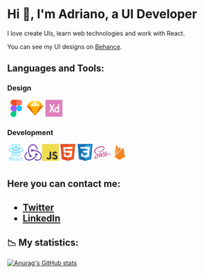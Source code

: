 <h1>Hi 👋, I'm Adriano, a UI Developer</h1>

<p>I love create UIs, learn web technologies and work with React.</p>
<p>You can see my UI designs on <a href="https://www.behance.net/adrianojosue" target="_blank">Behance</a>.</p>
  
<h2>Languages and Tools:</h2>
<h3>Design</h3>
<a href='#'><img src="https://github.com/devicons/devicon/blob/master/icons/figma/figma-original.svg" alt="Figma" width="40" height="40"/></a>
<a href='#'><img src="https://github.com/devicons/devicon/blob/master/icons/sketch/sketch-original.svg" alt="Sketch" width="40" height="40"/></a>
<a href='#'><img src="https://github.com/devicons/devicon/blob/master/icons/xd/xd-plain.svg" alt="Adobe XD" width="40" height="40"/></a>

<h3>Development</h3>

<a href='#'><img src="https://github.com/devicons/devicon/blob/master/icons/react/react-original-wordmark.svg" alt="React" width="40" height="40" align="left" /></a>
  
<a href='#'><img src="https://github.com/devicons/devicon/blob/master/icons/redux/redux-original.svg" alt="Redux" width="40" height="40" align="left" /></a>
  
<a href='#'><img src="https://github.com/devicons/devicon/blob/master/icons/javascript/javascript-original.svg" alt="JavaScript" width="40" height="40" align="left" /></a>
  
<a href='#'><img src="https://github.com/devicons/devicon/blob/master/icons/html5/html5-original.svg" alt="HTML5" width="40" height="40" align="left" /></a>
  
<a href='#'><img src="https://github.com/devicons/devicon/blob/master/icons/css3/css3-original.svg" alt="CSS3" width="40" height="40" align="left" /></a>
  
<a href='#'><img src="https://github.com/devicons/devicon/blob/master/icons/sass/sass-original.svg" alt="SASS" width="40" height="40" align="left" /></a>
  
<a href='#'><img src="https://github.com/devicons/devicon/blob/master/icons/firebase/firebase-plain.svg" alt="Firebase" width="40" height="40" align="left" /></a>

<br>
<br>
<br>

<h2>Here you can contact me:<h2>
<ul>
  <li><a href="https://twitter.com/adrianojosue" target="_blank">Twitter</a></li>
  <li><a href="https://www.linkedin.com/in/adrianojosue/" target="_blank">LinkedIn</a></li>
</ul>
  
<h2>📉 My statistics:</h2>

[![Anurag's GitHub stats](https://github-readme-stats.vercel.app/api?username=adrianojosue&show_icons=true&count_private=true&theme=github_dark&hide=issues)](https://github.com/anuraghazra/github-readme-stats)
